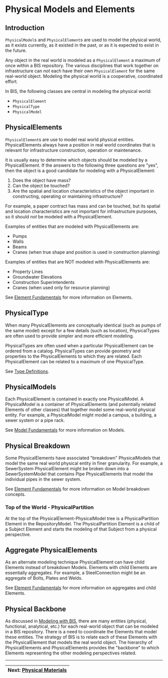 # Physical Models and Elements

<!-- Responsible for this page: ?????? -->

## Introduction

`PhysicalModel`s and `PhysicalElement`s are used to model the physical world, as it exists currently, as it existed in the past, or as it is expected to exist in the future.

Any object in the real world is modeled as a `PhysicalElement` a maximum of once within a BIS repository. The various disciplines that work together on infrastructure can *not* each have their own `PhysicalElement` for the same real-world object. Modeling the physical world is a cooperative, coordinated effort.

In BIS, the following classes are central in modeling the physical world:

- `PhysicalElement`
- `PhysicalType`
- `PhysicalModel`

## PhysicalElements

`PhysicalElement`s are use to model real world physical entities. PhysicalElements always have a position in real world coordinates that is relevant for infrastructure construction, operation or maintenance.

It is usually easy to determine which objects should be modeled by a PhysicalElement. If the answers to the following three questions are "yes", then the object is a good candidate for modeling with a PhysicalElement:

1. Does the object have mass?
2. Can the object be touched?
3. Are the spatial and location characteristics of the object important in constructing, operating or maintaining infrastructure?

For example, a paper contract has mass and can be touched, but its spatial and location characteristics are not important for infrastructure purposes, so it should *not* be modeled with a PhysicalElement.

Examples of entities that are modeled with PhysicalElements are:

- Pumps
- Walls
- Beams
- Cranes (when true shape and position is used in construction planning)

Examples of entities that are NOT modeled with PhysicalElements are:

- Property Lines
- Groundwater Elevations
- Construction Superintendents
- Cranes (when used only for resource planning)

See [Element Fundamentals](../fundamentals/element-fundamentals.md) for more information on Elements.

## PhysicalType

When many PhysicalElements are conceptually identical (such as pumps of the same model) except for a few details (such as location), PhysicalTypes are often used to provide simpler and more efficient modeling.

PhysicalTypes are often used when a particular PhysicalElement can be ordered from a catalog.
PhysicalTypes can provide geometry and properties to the PhysicalElements to which they are related.
Each PhysicalElement can be related to a maximum of one PhysicalType.

See [Type Definitions](../fundamentals/type-definitions.md).

## PhysicalModels

Each PhysicalElement is contained in exactly one PhysicalModel. A PhysicalModel is a container of PhysicalElements (and potentially related Elements of other classes) that together model some real-world physical entity. For example, a PhysicalModel might model a campus, a building, a sewer system or a pipe rack.

See [Model Fundamentals](../fundamentals/model-fundamentals.md) for more information on Models.

## Physical Breakdown

Some PhysicalElements have associated "breakdown" PhysicalModels that model the same real world physical entity in finer granularity. For example, a SewerSystem PhysicalElement might be broken down into a SewerSystemModel that contains Pipe PhysicalElements that model the individual pipes in the sewer system.

See  [Element Fundamentals](../fundamentals/element-fundamentals.md) for more information on Model breakdown concepts.

### Top of the World - PhysicalPartition

At the top of the PhysicalElement-PhysicalModel tree is a PhysicalPartition Element in the RepositoryModel. The PhysicalPartition Element is a child of a Subject Element and starts the modeling of that Subject from a physical perspective.

## Aggregate PhysicalElements

As an alternate modeling technique PhysicalElement can have child Elements instead of breakdown Models. Elements with child Elements are essentially aggregates. For example, a SteelConnection might be an aggregate of Bolts, Plates and Welds.

See  [Element Fundamentals](../fundamentals/element-fundamentals.md) for more information on aggregates and child Elements.

## Physical Backbone

As discussed in [Modeling with BIS](../intro/modeling-with-bis.md), there are many entities (physical, functional, analytical, etc.) for each real-world object that can be modeled in a BIS repository. There is a need to coordinate the Elements that model these entities. The strategy of BIS is to relate each of these Elements with the PhysicalElement that models the real world object. The hierarchy of PhysicalElements and PhysicalElements provides the "backbone" to which Elements representing the other modeling perspectives related.

<!-- Future work:
1. Explain Physical breakdowns strategy (Site, Facility, System, etc.)...after we lock it down.
2. Provide example hierarchies
3. Redo outline. Likely strategy:
    ## Introduction
    ## PhysicalElements, PhysicalTypes and PhysicalModels
    ## Physical Backbone
    ## Physical Model Hierarchy
4. Supplement with more figures.
-->

---
| Next: [Physical Materials](./physical-materials.md)
|:---
